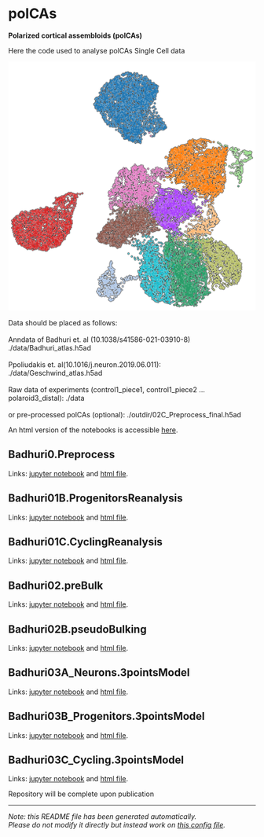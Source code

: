 
# polCAs

**Polarized cortical assembloids (polCAs)**

Here the code used to analyse polCAs Single Cell data

![plot](./figures/FigureGithub.png)


Data should be placed as follows:<br>   
Anndata of Badhuri et. al (10.1038/s41586-021-03910-8)    ./data/Badhuri_atlas.h5ad<br>   
Ppoliudakis et. al(10.1016/j.neuron.2019.06.011):    ./data/Geschwind_atlas.h5ad<br>   
Raw data of experiments (control1_piece1, control1_piece2 ... polaroid3_distal):    ./data<br>   
or pre-processed polCAs (optional):    ./outdir/02C_Preprocess_final.h5ad


An html version of the notebooks is accessible [here](https://GiuseppeTestaLab.github.io/polCAs/).




## Badhuri0.Preprocess

Links: [jupyter notebook](Badhuri0.Preprocess.ipynb) and [html file](https://GiuseppeTestaLab.github.io/polCAs/Badhuri0.Preprocess.html).





## Badhuri01B.ProgenitorsReanalysis

Links: [jupyter notebook](Badhuri01B.ProgenitorsReanalysis.ipynb) and [html file](https://GiuseppeTestaLab.github.io/polCAs/Badhuri01B.ProgenitorsReanalysis.html).





## Badhuri01C.CyclingReanalysis

Links: [jupyter notebook](Badhuri01C.CyclingReanalysis.ipynb) and [html file](https://GiuseppeTestaLab.github.io/polCAs/Badhuri01C.CyclingReanalysis.html).





## Badhuri02.preBulk

Links: [jupyter notebook](Badhuri02.preBulk.ipynb) and [html file](https://GiuseppeTestaLab.github.io/polCAs/Badhuri02.preBulk.html).





## Badhuri02B.pseudoBulking

Links: [jupyter notebook](Badhuri02B.pseudoBulking.ipynb) and [html file](https://GiuseppeTestaLab.github.io/polCAs/Badhuri02B.pseudoBulking.html).





## Badhuri03A_Neurons.3pointsModel

Links: [jupyter notebook](Badhuri03A_Neurons.3pointsModel.pBulk_byArea_scaling.ipynb) and [html file](https://GiuseppeTestaLab.github.io/polCAs/Badhuri03A_Neurons.3pointsModel.pBulk_byArea_scaling.html).





## Badhuri03B_Progenitors.3pointsModel

Links: [jupyter notebook](Badhuri03B_Progenitors.3pointsModel.pBulk_byArea_scaling.ipynb) and [html file](https://GiuseppeTestaLab.github.io/polCAs/Badhuri03B_Progenitors.3pointsModel.pBulk_byArea_scaling.html).





## Badhuri03C_Cycling.3pointsModel

Links: [jupyter notebook](Badhuri03C_Cycling.3pointsModel.pBulk_byArea_scaling.ipynb) and [html file](https://GiuseppeTestaLab.github.io/polCAs/Badhuri03C_Cycling.3pointsModel.pBulk_byArea_scaling.html).




Repository will be complete upon publication


---
*Note: this README file has been generated automatically.* <br>
*Please do not modify it directly but instead work on [this config file](resources/config.yaml).*


